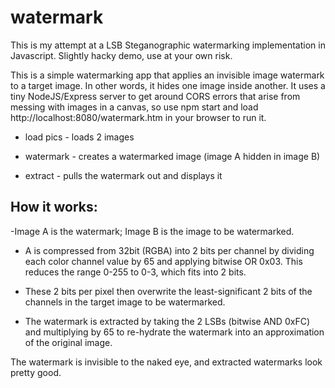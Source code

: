 # watermark

This is my attempt at a LSB Steganographic watermarking implementation in Javascript. Slightly hacky demo, use at your own risk.

This is a simple watermarking app that applies an invisible image watermark to a target image. In other words, it hides one image inside another. It uses a tiny NodeJS/Express server to get around CORS errors that arise from messing with images in a canvas, so use npm start and load http://localhost:8080/watermark.htm in your browser to run it. 
        
- load pics - loads 2 images

- watermark - creates a watermarked image (image A hidden in image B)

- extract - pulls the watermark out and displays it
  
    
## How it works:

-Image A is the watermark; Image B is the image to be watermarked.
        
- A is compressed from 32bit (RGBA) into 2 bits per channel by dividing each color channel value by 65 and applying bitwise OR 0x03. This reduces the range 0-255 to 0-3, which fits into 2 bits.
        
- These 2 bits per pixel then overwrite the least-significant 2 bits of the channels in the target image to be watermarked.  
        
- The watermark is extracted by taking the 2 LSBs (bitwise AND 0xFC) and multiplying by 65 to re-hydrate the watermark into an approximation of the original image.

The watermark is invisible to the naked eye, and extracted watermarks look pretty good. 


